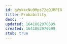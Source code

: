```yaml
---
id: qVykkcNu9Mps72qQJMPI8
title: Probability
desc: ''
updated: 1641862970599
created: 1641862970599
stub: true
---
```



